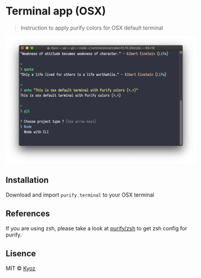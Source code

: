 # Terminal app (OSX)
> Instruction to apply purify colors for OSX default terminal

<p align="center">
  <img src="../demo/terminal-app.png" width="900px">
</p>

## Installation

Download and import `purify.terminal` to your OSX terminal

## References

If you are using zsh, please take a look at [purify/zsh](https://github.com/kyoz/purify/tree/master/zsh) to get zsh config for purify.

## Lisence
MIT © [Kyoz](mailto:banminkyoz@gmail.com)
